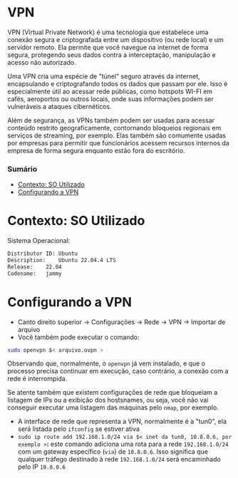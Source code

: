 # VPN

VPN (Virtual Private Network) é uma tecnologia que estabelece uma conexão segura e criptografada entre um dispositivo (ou rede local) e um servidor remoto. Ela permite que você navegue na internet de forma segura, protegendo seus dados contra a interceptação, manipulação e acesso não autorizado.

Uma VPN cria uma espécie de "túnel" seguro através da internet, encapsulando e criptografando todos os dados que passam por ele. Isso é especialmente útil ao acessar rede públicas, como hotspots WI-FI em cafés, aeroportos ou outros locais, onde suas informações podem ser vulneráveis a ataques cibernéticos.

Além de segurança, as VPNs também podem ser usadas para acessar conteúdo restrito geograficamente, contornando bloqueios regionais em serviços de streaming, por exemplo. Elas também são comumente usadas por empresas para permitir que funcionários acessem recursos internos da empresa de forma segura enquanto estão fora do escritório.

### Sumário

- [Contexto: SO Utilizado](#contexto-so-utilizado)
- [Configurando a VPN](#configurando-vpn)

# <a id="contexto-so-utilizado"></a>Contexto: SO Utilizado

Sistema Operacional:

```bash
Distributor ID:	Ubuntu
Description:	Ubuntu 22.04.4 LTS
Release:	22.04
Codename:	jammy
```

# <a id="configurando-vpn"></a>Configurando a VPN

- Canto direito superior -> Configurações -> Rede -> VPN -> Importar de arquivo
- Você também pode executar o comando:

```bash
sudo openvpn $< arquivo.ovpn >
```

Observando que, normalmente, o `openvpn` já vem instalado, e que o processo precisa continuar em execução, caso contrário, a conexão com a rede é interrompida.

Se atente também que existem configurações de rede que bloqueiam a listagem de IPs ou a exibição dos hostsnames, ou seja, você não vai conseguir executar uma listagem das máquinas pelo `nmap`, por exemplo.

- A interface de rede que representa a VPN, normalmente é a "tun0", ela será listada pelo `ifconfig` se estiver ativa
- `sudo ip route add 192.168.1.0/24 via $< inet da tun0, 10.8.0.6, por exemplo >`**:**  este comando adiciona uma rota para a rede `192.168.1.0/24` com um gateway específico (`via`) de `10.8.0.6`. Isso significa que qualquer tráfego destinado à rede `192.168.1.0/24` será encaminhado pelo IP `10.8.0.6`